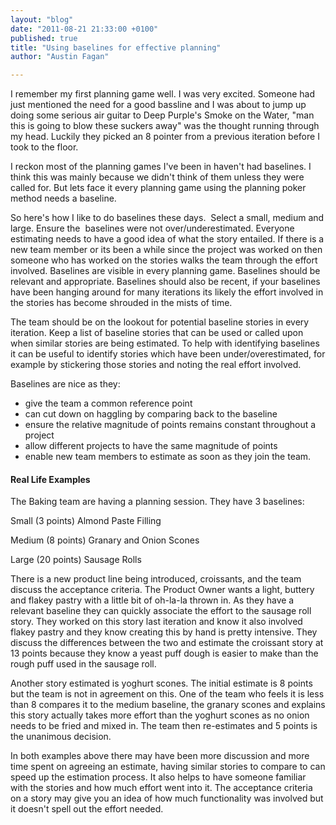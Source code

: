 ```yaml
---
layout: "blog"
date: "2011-08-21 21:33:00 +0100"
published: true
title: "Using baselines for effective planning"
author: "Austin Fagan"

---
```


<p>I remember my first planning game well. I was very excited. Someone had just mentioned the need for a good bassline and I was about to jump up doing some serious air guitar to Deep Purple&#39;s Smoke on the Water, &quot;man this is going to blow these suckers away&quot; was the thought running through my head. Luckily they picked an 8 pointer from a previous iteration before I took to the floor.</p>
<p>I reckon most of the planning games I&#39;ve been in haven&#39;t had baselines. I think this was mainly because we didn&#39;t think of them unless they were called for. But lets face it every planning game using the planning poker method needs a baseline.</p>
<p>So here&#39;s how I like to do baselines these days. &nbsp;Select a small, medium and large. Ensure the &nbsp;baselines were not over/underestimated. Everyone estimating needs to have a good idea of what the story entailed. If there is a new team member or its been a while since the project was worked on then someone who has worked on the stories walks the team through the effort involved. Baselines are visible in every planning game. Baselines should be relevant and appropriate. Baselines should also be recent, if your baselines have been hanging around for many iterations its likely the effort involved in the stories has become shrouded in the mists of time.&nbsp;</p>
<p>The team should be on the lookout for potential baseline stories in every iteration. Keep a list of baseline stories that can be used or called upon when similar stories are being estimated. To help with identifying baselines it can be useful to identify stories which have been under/overestimated, for example by stickering those stories and noting the real effort involved.&nbsp;</p>
<p>Baselines are nice as they:</p>
<ul>
<li>give the team a common reference point</li>
<li>can cut down on haggling by comparing back to the baseline</li>
<li>ensure the relative magnitude of points remains constant throughout a project</li>
<li>allow different projects to have the same magnitude of points</li>
<li>enable new team members to estimate as soon as they join the team.</li>
</ul>
<h4>Real Life Examples</h4>
<p>The Baking team are having a planning session. They have 3 baselines:</p>
<p>Small (3 points) Almond Paste Filling</p>
<p>Medium (8 points) Granary and Onion Scones</p>
<p>Large (20 points) Sausage Rolls</p>
<p>There is a new product line being introduced, croissants, and the team discuss the acceptance criteria. The Product Owner wants a light, buttery and flakey pastry with a little bit of oh-la-la thrown in. As they have a relevant baseline they can quickly associate the effort to the sausage roll story. They worked on this story last iteration and know it also involved flakey pastry and they know creating this by hand is pretty intensive. They discuss the differences between the two and estimate the croissant story at 13 points because they know a yeast puff dough is easier to make than the rough puff used in the sausage roll.&nbsp;</p>
<p>Another story estimated is yoghurt scones. The initial estimate is 8 points but the team is not in agreement on this. One of the team who feels it is less than 8 compares it to the medium baseline, the granary scones and explains this story actually takes more effort than the yoghurt scones as no onion needs to be fried and mixed in. The team then re-estimates and 5 points is the unanimous decision.&nbsp;</p>
<p>In both examples above there may have been more discussion and more time spent on agreeing an estimate, having similar stories to compare to can speed up the estimation process. It also helps to have someone familiar with the stories and how much effort went into it. The acceptance criteria on a story may give you an idea of how much functionality was involved but it doesn&#39;t spell out the effort needed.</p>

